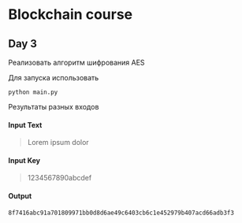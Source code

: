 # Blockchain course

## Day 3

Реализовать  алгоритм шифрования AES

Для запуска использовать

```
python main.py
```

Результаты разных входов

#### Input Text

> Lorem ipsum dolor

#### Input Key

> 1234567890abcdef

#### Output

```
8f7416abc91a701809971bb0d8d6ae49c6403cb6c1e452979b407acd66adb3f3
```
